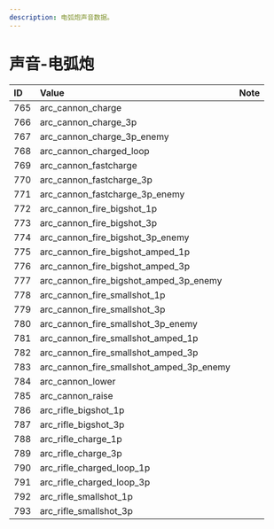 ```yaml
---
description: 电弧炮声音数据。
---
```


# 声音-电弧炮

| ID | Value | Note |
| :--- | :--- | :--- |
| 765 | arc\_cannon\_charge |  |
| 766 | arc\_cannon\_charge\_3p |  |
| 767 | arc\_cannon\_charge\_3p\_enemy |  |
| 768 | arc\_cannon\_charged\_loop |  |
| 769 | arc\_cannon\_fastcharge |  |
| 770 | arc\_cannon\_fastcharge\_3p |  |
| 771 | arc\_cannon\_fastcharge\_3p\_enemy |  |
| 772 | arc\_cannon\_fire\_bigshot\_1p |  |
| 773 | arc\_cannon\_fire\_bigshot\_3p |  |
| 774 | arc\_cannon\_fire\_bigshot\_3p\_enemy |  |
| 775 | arc\_cannon\_fire\_bigshot\_amped\_1p |  |
| 776 | arc\_cannon\_fire\_bigshot\_amped\_3p |  |
| 777 | arc\_cannon\_fire\_bigshot\_amped\_3p\_enemy |  |
| 778 | arc\_cannon\_fire\_smallshot\_1p |  |
| 779 | arc\_cannon\_fire\_smallshot\_3p |  |
| 780 | arc\_cannon\_fire\_smallshot\_3p\_enemy |  |
| 781 | arc\_cannon\_fire\_smallshot\_amped\_1p |  |
| 782 | arc\_cannon\_fire\_smallshot\_amped\_3p |  |
| 783 | arc\_cannon\_fire\_smallshot\_amped\_3p\_enemy |  |
| 784 | arc\_cannon\_lower |  |
| 785 | arc\_cannon\_raise |  |
| 786 | arc\_rifle\_bigshot\_1p |  |
| 787 | arc\_rifle\_bigshot\_3p |  |
| 788 | arc\_rifle\_charge\_1p |  |
| 789 | arc\_rifle\_charge\_3p |  |
| 790 | arc\_rifle\_charged\_loop\_1p |  |
| 791 | arc\_rifle\_charged\_loop\_3p |  |
| 792 | arc\_rifle\_smallshot\_1p |  |
| 793 | arc\_rifle\_smallshot\_3p |  |

